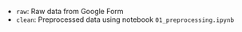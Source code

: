 - `raw`: Raw data from Google Form
- `clean`: Preprocessed data using notebook `01_preprocessing.ipynb`